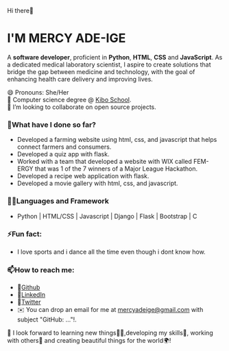 Hi there👋  
# I'M MERCY ADE-IGE  
A **software developer**, proficient in **Python**, **HTML**, **CSS** and **JavaScript**. As a dedicated medical laboratory scientist, I aspire to create solutions that bridge the gap between medicine and technology, with the goal of enhancing health care delivery and improving lives.

😄 Pronouns: She/Her  
🔭 Computer science degree @ [Kibo School](https://kibo.school/).  
👯 I’m looking to collaborate on open source projects.  

### **🌱What have I done so far?**  
- Developed a farming website using html, css, and javascript that helps connect farmers and consumers.
- Developed a quiz app with flask.  
- Worked with a team that developed a website with WIX called FEM-ERGY that was 1 of the 7 winners of a Major League Hackathon.  
- Developed a recipe web application with flask.  
- Developed a movie gallery with html, css, and javascript.  

### **👩‍🔬Languages and Framework**  
- Python | HTML/CSS | Javascript | Django | Flask | Bootstrap | C 

### **⚡Fun fact:**  
- I love sports and i dance all the time even though i dont know how.  

### **📫How to reach me:**  
- 🔗[Github](https://github.com/mersaii)  
- 🔗[LinkedIn](https://www.linkedin.com/in/mercy-ade-ige/)  
- 🔗[Twitter](https://twitter.com/__Starlightt_)  
- ✉️ You can drop an email for me at mercyadeige@gmail.com with subject "GitHub: ..."!.  

💬 I look forward to learning new things👩‍🏫,developing my skills🧠, working with others🤝 and creating beautiful things for the world🌍!

<!--
**mersaii/mersaii** is a ✨ _special_ ✨ repository because its `README.md` (this file) appears on your GitHub profile. -->
